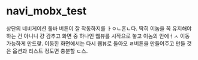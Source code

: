 # navi_mobx_test

상단의 네비게이션 툴바 버튼이 잘 작동하지를 ㅏㅇㄴ흔ㄴ다. 
딱히 이놈을 꼭 유지해야하는 건 아니니 걍 감추고 화면 중 하나인 웹뷰를 시작으로 놓고 이놈의 안에ㅓㅅ 이동 가능하게 만드랒.
이동한  화면에서는 다시 웹뷰로 돌아오 ㄹ버튼을 만들어주고
만들 것은 옵션과 리스트 정도면 충분할 ㄷ스.
